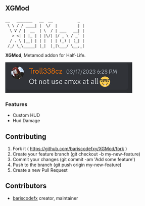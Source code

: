 ## XGMod
```
__   _______   __  __           _ 
 \ \ / / ____| |  \/  |         | |
  \ V / |  __  | \  / | ___   __| |
   > <| | |_ | | |\/| |/ _ \ / _` |
  / . \ |__| | | |  | | (_) | (_| |
 /_/ \_\_____| |_|  |_|\___/ \__,_|

```
**XGMod**, Metamod addon for Half-Life.

![](README/dontuseamxatall.PNG)

### Features
- Custom HUD
- Hud Damage

## Contributing

1. Fork it ( https://github.com/bariscodefxy/XGMod/fork )
2. Create your feature branch (git checkout -b my-new-feature)
3. Commit your changes (git commit -am 'Add some feature')
4. Push to the branch (git push origin my-new-feature)
5. Create a new Pull Request

## Contributors

- [bariscodefx](https://github.com/bariscodefxy) creator, maintainer

[mit-url]: http://opensource.org/licenses/MIT
